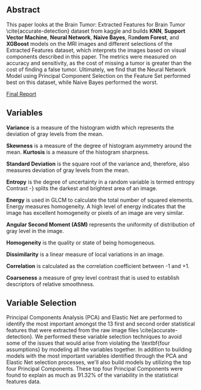 ## Abstract
This paper looks at the Brain Tumor: Extracted Features for Brain Tumor \cite{accurate-detection} dataset from kaggle and builds **KNN**, **Support Vector Machine**, **Neural Network**, **Naive Bayes**, Ra**ndom Forest**, and **XGBoost** models on the MRI images and different selections of the Extracted Features dataset, which interprets the images based on visual components described in this paper. The metrics were measured on accuracy and sensitivity, as the cost of missing a tumor is greater than the cost of finding a false tumor. Ultimately, we find that the Neural Network Model using Principal Component Selection on the Feature Set performed best on this dataset, while Naive Bayes performed the worst. 

[Final Report](https://github.com/hannahpav/classification-methods-tumors-mri/blob/main/Final-Report-Tumor-Classification.pdf)

## Variables
**Variance** is a measure of the histogram width which represents the deviation of gray levels from the mean.

**Skewness** is a measure of the degree of histogram asymmetry around the mean.
**Kurtosis** is a measure of the histogram sharpness.

**Standard Deviation** is the square root of the variance and, therefore, also measures deviation of gray levels from the mean.

**Entropy** is the degree of uncertainty in a random variable is termed entropy    Contrast -} splits the darkest and brightest area of an image. 

**Energy** is used in GLCM to calculate the total number of squared elements. Energy measures homogeneity. A high level of energy indicates that the image has excellent homogeneity or pixels of an image are very similar.

**Angular Second Moment (ASM)** represents the uniformity of distribution of gray level in the image.

**Homogeneity** is the quality or state of being homogeneous.

**Dissimilarity** is a linear measure of local variations in an image.

**Correlation** is calculated as the correlation coefficient between -1 and +1.

**Coarseness** a measure of grey level contrast that is used to establish descriptors of relative smoothness.

## Variable Selection
Principal Components Analysis (PCA) and Elastic Net are performed to identify the most important amongst the 13 first and second order statistical features that were extracted from the raw image files \cite{accurate-detection}. We performed these variable selection techniques to avoid some of the issues that would arise from violating the \textbf{four assumptions} by modeling all the variables together. In addition to building models with the most important variables identified through the PCA and Elastic Net selection processes, we'll also build models by utilizing the top four Principal Components. These top four Principal Components were found to explain as much as 91.32\% of the variability in the statistical features data.
